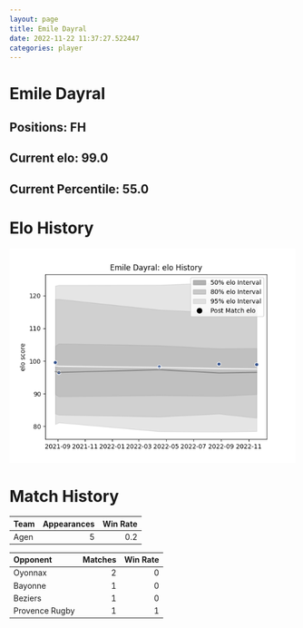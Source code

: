 ```yaml
---  
layout: page  
title: Emile Dayral  
date: 2022-11-22 11:37:27.522447  
categories: player  
---
```

# Emile Dayral

## Positions: FH

## Current elo: 99.0

## Current Percentile: 55.0

# Elo History


![elo history](history_EmileDayral.png)
# Match History


| Team   |   Appearances |   Win Rate |
|:-------|--------------:|-----------:|
| Agen   |             5 |        0.2 |

| Opponent       |   Matches |   Win Rate |
|:---------------|----------:|-----------:|
| Oyonnax        |         2 |          0 |
| Bayonne        |         1 |          0 |
| Beziers        |         1 |          0 |
| Provence Rugby |         1 |          1 |